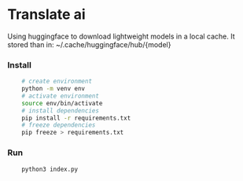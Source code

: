 # Translate ai

Using huggingface to download lightweight models in a local cache.
It stored than in: ~/.cache/huggingface/hub/{model}

### Install

```bash
    # create environment
    python -m venv env
    # activate environment
    source env/bin/activate
    # install dependencies
    pip install -r requirements.txt 
    # freeze dependencies
    pip freeze > requirements.txt
```

### Run

```bash
    python3 index.py
```
